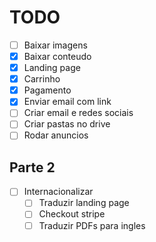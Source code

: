# TODO

- [ ] Baixar imagens
- [x] Baixar conteudo
- [x] Landing page
- [x] Carrinho
- [x] Pagamento
- [x] Enviar email com link
- [ ] Criar email e redes sociais
- [ ] Criar pastas no drive
- [ ] Rodar anuncios

## Parte 2

- [ ] Internacionalizar
    - [ ] Traduzir landing page
    - [ ] Checkout stripe
    - [ ] Traduzir PDFs para ingles
